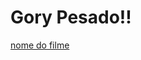 # Gory Pesado!!






<a href="https://user-images.githubusercontent.com/62391120/173428662-c84013ae-413e-40ef-a435-6591d11d5d38.mp4" title="Cuidado">nome do filme</a>

